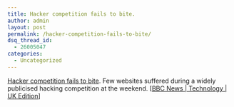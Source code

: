 ```yaml
---
title: Hacker competition fails to bite.
author: admin
layout: post
permalink: /hacker-competition-fails-to-bite/
dsq_thread_id:
  - 26005047
categories:
  - Uncategorized
---
```

[Hacker competition fails to bite][1]. Few websites suffered during a widely publicised hacking competition at the weekend. [[BBC News | Technology | UK Edition][2]]

 [1]: http://news.bbc.co.uk/go/click/rss/0.91/public/-/1/hi/technology/3050746.stm
 [2]: http://news.bbc.co.uk/go/click/rss/0.91/public/-/1/hi/technology/default.stm